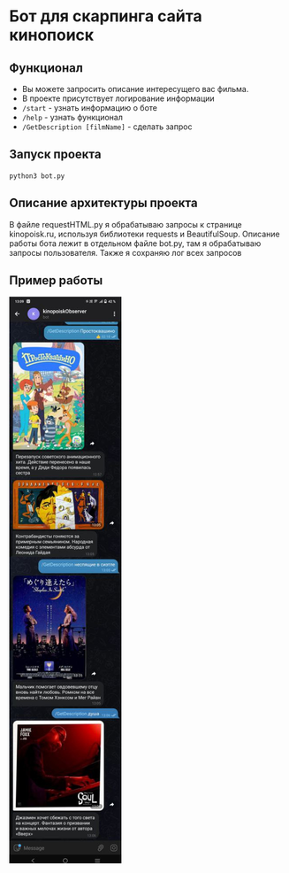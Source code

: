 # Бот для скарпинга сайта кинопоиск
## Функционал
- Вы можете запросить описание интересущего вас фильма. 
- В проекте присутствует логирование информации
- ```/start``` - узнать информацию о боте
- ```/help``` - узнать функционал
- ```/GetDescription [filmName]``` - сделать запрос
## Запуск проекта
```
python3 bot.py
```
## Описание архитектуры проекта
В файле requestHTML.py я обрабатываю запросы к странице kinopoisk.ru, используя библиотеки requests и BeautifulSoup. 
Описание работы бота лежит в отдельном файле bot.py, там я обрабатываю запросы пользователя. 
Также я сохраняю лог всех запросов

## Пример работы
![Иллюстрация к проекту](https://github.com/PeregudovSergey/kinopoiskObserver/blob/main/pic.jpg)
